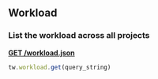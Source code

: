 ## Workload

### List the workload across all projects

[**GET /workload.json**](https://developer.teamwork.com/projects/workload/get-workload)

```js
tw.workload.get(query_string)
```
